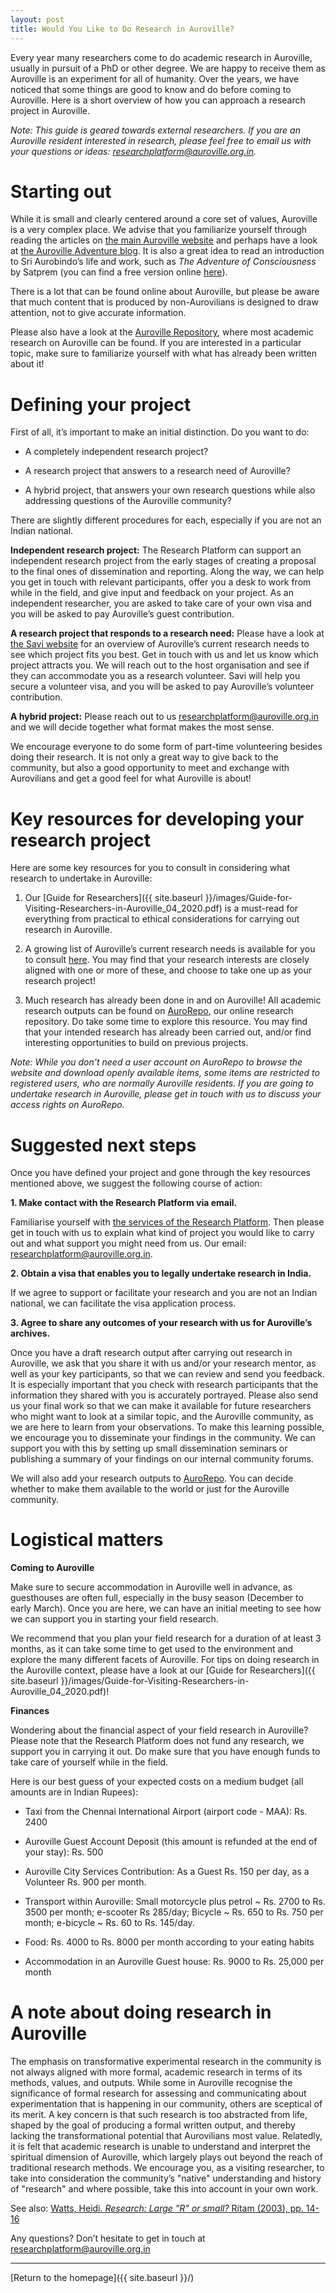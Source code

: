 ```yaml
---
layout: post
title: Would You Like to Do Research in Auroville?
---
```


Every year many researchers come to do academic research in Auroville, usually in pursuit of a PhD or other degree. We are happy to receive them as Auroville is an experiment for all of humanity. Over the years, we have noticed that some things are good to know and do before coming to Auroville. Here is a short overview of how you can approach a research project in Auroville.

*Note: This guide is geared towards external researchers. If you are an Auroville resident interested in research, please feel free to email us with your questions or ideas: <a href="mailto:researchplatform@auroville.org.in">researchplatform@auroville.org.in</a>.*

# Starting out

While it is small and clearly centered around a core set of values, Auroville is a very complex place. We advise that you familiarize yourself through reading the articles on [the main Auroville website](https://www.auroville.org) and perhaps have a look at [the Auroville Adventure blog](https://adventure.auroville.com). It is also a great idea to read an introduction to Sri Aurobindo’s life and work, such as *The Adventure of Consciousness* by Satprem (you can find a free version online [here](https://www.auro-ebooks.com/sri-aurobindo-or-the-adventure-of-consciousness/)).

There is a lot that can be found online about Auroville, but please be aware that much content that is produced by non-Aurovilians is designed to draw attention, not to give accurate information.

Please also have a look at the [Auroville Repository](https://aurorepo.in), where most academic research on Auroville can be found. If you are interested in a particular topic, make sure to familiarize yourself with what has already been written about it!

# Defining your project

First of all, it’s important to make an initial distinction. Do you want to do:

- A completely independent research project?

- A research project that answers to a research need of Auroville?

- A hybrid project, that answers your own research questions while also addressing questions of the Auroville community?

There are slightly different procedures for each, especially if you are not an Indian national.

**Independent research project:** The Research Platform can support an independent research project from the early stages of creating a proposal to the final ones of dissemination and reporting. Along the way, we can help you get in touch with relevant participants, offer you a desk to work from while in the field, and give input and feedback on your project. As an independent researcher, you are asked to take care of your own visa and you will be asked to pay Auroville’s guest contribution.

**A research project that responds to a research need:** Please have a look at [the Savi website](https://auroville-learning.net/what-you-can-do/research/) for an overview of Auroville’s current research needs to see which project fits you best. Get in touch with us and let us know which project attracts you. We will reach out to the host organisation and see if they can accommodate you as a research volunteer. Savi will help you secure a volunteer visa, and you will be asked to pay Auroville’s volunteer contribution.

**A hybrid project:** Please reach out to us <a href="mailto:researchplatform@auroville.org.in">researchplatform@auroville.org.in</a> and we will decide together what format makes the most sense.

We encourage everyone to do some form of part-time volunteering besides doing their research. It is not only a great way to give back to the community, but also a good opportunity to meet and exchange with Aurovilians and get a good feel for what Auroville is about!

# Key resources for developing your research project

Here are some key resources for you to consult in considering what research to undertake in Auroville:

1. Our [Guide for Researchers]({{ site.baseurl }}/images/Guide-for-Visiting-Researchers-in-Auroville_04_2020.pdf) is a must-read for everything from practical to ethical considerations for carrying out research in Auroville.

2. A growing list of Auroville’s current research needs is available for you to consult [here](http://auroville-learning.net/what-you-can-do/research/). You may find that your research interests are closely aligned with one or more of these, and choose to take one up as your research project!

3. Much research has already been done in and on Auroville! All academic research outputs can be found on [AuroRepo](https://aurorepo.in), our online research repository. Do take some time to explore this resource. You may find that your intended research has already been carried out, and/or find interesting opportunities to build on previous projects.

*Note: While you don't need a user account on AuroRepo to browse the website and download openly available items, some items are restricted to registered users, who are normally Auroville residents. If you are going to undertake research in Auroville, please get in touch with us to discuss your access rights on AuroRepo.*

# Suggested next steps

Once you have defined your project and gone through the key resources mentioned above, we suggest the following course of action:

**1. Make contact with the Research Platform via email.**

Familiarise yourself with [the services of the Research Platform](https://aurovilleresearchplatform.github.io/What-the-Research-Platform-offers/). Then please get in touch with us to explain what kind of project you would like to carry out and what support you might need from us. Our email: <a href="mailto:researchplatform@auroville.org.in">researchplatform@auroville.org.in</a>.

**2. Obtain a visa that enables you to legally undertake research in India.**

If we agree to support or facilitate your research and you are not an Indian national, we can facilitate the visa application process.

**3. Agree to share any outcomes of your research with us for Auroville’s archives.**

Once you have a draft research output after carrying out research in Auroville, we ask that you share it with us and/or your research mentor, as well as your key participants, so that we can review and send you feedback. It is especially important that you check with research participants that the information they shared with you is accurately portrayed. Please also send us your final work so that we can make it available for future researchers who might want to look at a similar topic, and the Auroville community, as we are here to learn from your observations. To make this learning possible, we encourage you to disseminate your findings in the community. We can support you with this by setting up small dissemination seminars or publishing a summary of your findings on our internal community forums.

We will also add your research outputs to [AuroRepo](https://aurorepo.in). You can decide whether to make them available to the world or just for the Auroville community.

# Logistical matters

**Coming to Auroville**

Make sure to secure accommodation in Auroville well in advance, as guesthouses are often full, especially in the busy season (December to early March). Once you are here, we can have an initial meeting to see how we can support you in starting your field research.

We recommend that you plan your field research for a duration of at least 3 months, as it can take some time to get used to the environment and explore the many different facets of Auroville. For tips on doing research in the Auroville context, please have a look at our [Guide for Researchers]({{ site.baseurl }}/images/Guide-for-Visiting-Researchers-in-Auroville_04_2020.pdf)!

**Finances**

Wondering about the financial aspect of your field research in Auroville? Please note that the Research Platform does not fund any research, we support you in carrying it out. Do make sure that you have enough funds to take care of yourself while in the field.

Here is our best guess of your expected costs on a medium budget (all amounts are in Indian Rupees):

- Taxi from the Chennai International Airport (airport code - MAA): Rs. 2400

- Auroville Guest Account Deposit (this amount is refunded at the end of your stay): Rs. 500

- Auroville City Services Contribution: As a Guest Rs. 150 per day, as a Volunteer Rs. 900 per month.

- Transport within Auroville: Small motorcycle plus petrol ~ Rs. 2700 to Rs. 3500 per month; e-scooter Rs 285/day; Bicycle ~ Rs. 650 to Rs. 750 per month; e-bicycle ~ Rs. 60 to Rs. 145/day.

- Food: Rs. 4000 to Rs. 8000 per month according to your eating habits

- Accommodation in an Auroville Guest house: Rs. 9000 to Rs. 25,000 per month

# A note about doing research in Auroville

The emphasis on transformative experimental research in the community is not always aligned with more formal, academic research in terms of its methods, values, and outputs. While some in Auroville recognise the significance of formal research for assessing and communicating about experimentation that is happening in our community, others are sceptical of its merit. A key concern is that such research is too abstracted from life, shaped by the goal of producing a formal written output, and thereby lacking the transformational potential that Aurovilians most value. Relatedly, it is felt that academic research is unable to understand and interpret the spiritual dimension of Auroville, which largely plays out beyond the reach of traditional research methods. We encourage you, as a visiting researcher, to take into consideration the community’s "native" understanding and history of "research" and where possible, take this into account in your own work.

See also: [Watts, Heidi. *Research: Large "R" or small?* Ritam (2003), pp. 14-16](https://aurorepo.in/id/eprint/51/)

Any questions? Don’t hesitate to get in touch at <a href="mailto:researchplatform@auroville.org.in">researchplatform@auroville.org.in</a>

---
[Return to the homepage]({{ site.baseurl }}/)
